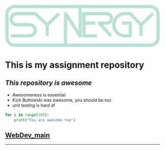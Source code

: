 ![Image link](https://github.com/ris04hit/WebDev_COP/blob/main/backend/environments/static/data/Logo.png)
# **This is my assignment repository**
## _This repository is awesome_
- Awesomeness is essential
- Kick Buttowski was awesome, you should be too
- unit testing is hard af

```python
for i in range(100):
    print("You are awesome too")
```
## [WebDev_main](https://www.youtube.com/watch?v=Nj87GEXxhjc&ab_channel=ShabbirGovernor)
---
